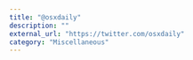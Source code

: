```yaml
---
title: "@osxdaily"
description: ""
external_url: "https://twitter.com/osxdaily"
category: "Miscellaneous"
---
```

